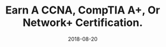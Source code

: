 ---
path: "/programs/l/"
scramble: "CBE99776"
date: "2018-08-20"
title: "Earn A CCNA, CompTIA A+, Or Network+ Certification."
content: ""
components: "{'ads':0,'lrform':1}"
action: ""
areaOfStudy: "2A0E73ED"
concentration: "17C3B308"
collegeId: ""
headerText: ""
introText: ""
buttonText: ""
submitButtonText: ""
theme: "ce-sem-programs"
launchInLightbox: "FALSE"
template: ""
aosName: "computers"
conName: ""
---